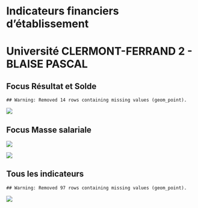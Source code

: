 Indicateurs financiers d’établissement
================

# Université CLERMONT-FERRAND 2 - BLAISE PASCAL

## Focus Résultat et Solde

    ## Warning: Removed 14 rows containing missing values (geom_point).

![](université_clermont_ferrand_2___blaise_pascal_files/figure-gfm/etab.focus-1.png)<!-- -->

## Focus Masse salariale

![](université_clermont_ferrand_2___blaise_pascal_files/figure-gfm/etab.focus.ms.et.pfe-1.png)<!-- -->

![](université_clermont_ferrand_2___blaise_pascal_files/figure-gfm/etab.focus.ms.vs.pfe-1.png)<!-- -->

## Tous les indicateurs

    ## Warning: Removed 97 rows containing missing values (geom_point).

![](université_clermont_ferrand_2___blaise_pascal_files/figure-gfm/etab-1.png)<!-- -->
